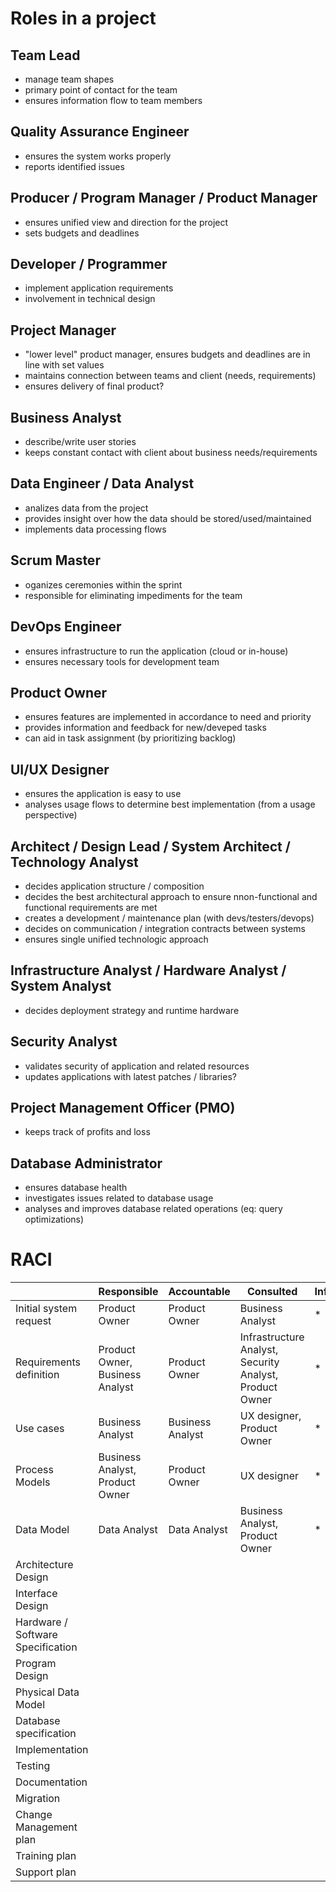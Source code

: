 # Roles in a project

## Team Lead

- manage team shapes
- primary point of contact for the team
- ensures information flow to team members

## Quality Assurance Engineer

- ensures the system works properly
- reports identified issues

## Producer / Program Manager / Product Manager

- ensures unified view and direction for the project
- sets budgets and deadlines 

## Developer / Programmer

- implement application requirements
- involvement in technical design

## Project Manager

- "lower level" product manager, ensures budgets and deadlines are in line with set values
- maintains connection between teams and client (needs, requirements)
- ensures delivery of final product?

## Business Analyst

- describe/write user stories
- keeps constant contact with client about business needs/requirements

## Data Engineer / Data Analyst

- analizes data from the project
- provides insight over how the data should be stored/used/maintained
- implements data processing flows

## Scrum Master

- oganizes ceremonies within the sprint
- responsible for eliminating impediments for the team

## DevOps Engineer

- ensures infrastructure to run the application (cloud or in-house)
- ensures necessary tools for development team

## Product Owner

- ensures features are implemented in accordance to need and priority
- provides information and feedback for new/deveped tasks
- can aid in task assignment (by prioritizing backlog)

## UI/UX Designer

- ensures the application is easy to use
- analyses usage flows to determine best implementation (from a usage perspective)

## Architect / Design Lead / System Architect / Technology Analyst

- decides application structure / composition 
- decides the best architectural approach to ensure nnon-functional and functional requirements are met
- creates a development / maintenance plan (with devs/testers/devops)
- decides on communication / integration contracts between systems
- ensures single unified technologic approach

## Infrastructure Analyst / Hardware Analyst / System Analyst

- decides deployment strategy and runtime hardware

## Security Analyst

- validates security of application and related resources
- updates applications with latest patches / libraries?

## Project Management Officer (PMO)

- keeps track of profits and loss

## Database Administrator

- ensures database health
- investigates issues related to database usage
- analyses and improves database related operations (eq: query optimizations)


# RACI

|                                   | Responsible | Accountable | Consulted | Informed |
| --------------------------------- | ----------- | ----------- | --------- | -------- |
| Initial system request            | Product Owner | Product Owner | Business Analyst | * |
| Requirements definition           | Product Owner, Business Analyst | Product Owner | Infrastructure Analyst, Security Analyst, Product Owner | * |
| Use cases                         | Business Analyst | Business Analyst | UX designer, Product Owner | * |
| Process Models                    | Business Analyst, Product Owner | Product Owner | UX designer | * |
| Data Model                        | Data Analyst | Data Analyst | Business Analyst, Product Owner | * |
| Architecture Design               |  |  |  |  |
| Interface Design                  |  |  |  |  |
| Hardware / Software Specification |  |  |  |  |
| Program Design                    |  |  |  |  |
| Physical Data Model               |  |  |  |  |
| Database specification            |  |  |  |  |
| Implementation                    |  |  |  |  |
| Testing                           |  |  |  |  |
| Documentation                     |  |  |  |  |
| Migration                         |  |  |  |  |
| Change Management plan            |  |  |  |  |
| Training plan                     |  |  |  |  |
| Support plan                      |  |  |  |  |

